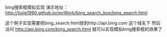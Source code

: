 bing搜索框模拟实现 
演示地址：http://liujie1990.github.io/myWork/bing_search_box/bing_search.html 

这个例子实现需要把bing_search.html放到http://api.bing.com 这个域名下
然后访问 http://api.bing.com/bing_search.html 就可以实现模拟bing搜索框的效果了
